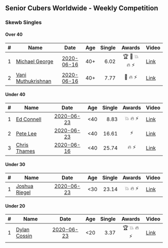 ## Senior Cubers Worldwide - Weekly Competition
### Skewb Singles

#### Over 40

| # | Name | Date | Age | Single | Awards | Video |
| :--: | -- | :--: | :--: | --: | :--: | -- |
| 1 | [Michael George](../../persons/michael_george/skewb.md) | [2020-06-16](2020-06-16.md) | 40+ | 6.02 | 🏆 🥇 💥 🔥 ⚡ | [Link](https://www.facebook.com/events/296087658445428/permalink/296272458426948/) |
| 2 | [Vani Muthukrishnan](../../persons/vani_muthukrishnan/skewb.md) | [2020-06-16](2020-06-16.md) | 40+ | 7.77 | 🥈 🔥 ⚡ | [Link](https://www.facebook.com/events/296087658445428/permalink/297667538287440/) |

#### Under 40

| # | Name | Date | Age | Single | Awards | Video |
| :--: | -- | :--: | :--: | --: | :--: | -- |
| 1 | [Ed Connell](../../persons/ed_connell/skewb.md) | [2020-06-23](2020-06-23.md) | <40 | 8.83 | 💥 🔥 ⚡ | [Link](https://www.facebook.com/events/1618516681636159/permalink/1623313707823123/) |
| 2 | [Pete Lee](../../persons/pete_lee/skewb.md) | [2020-06-23](2020-06-23.md) | <40 | 16.61 | ⚡ | [Link](https://www.facebook.com/events/1618516681636159/permalink/1624129321074895/) |
| 3 | [Chris Thames](../../persons/chris_thames/skewb.md) | [2020-06-16](2020-06-16.md) | <40 | 25.74 | 🔥 ⚡ | [Link](https://www.facebook.com/events/296087658445428/permalink/299433188110875/) |

#### Under 30

| # | Name | Date | Age | Single | Awards | Video |
| :--: | -- | :--: | :--: | --: | :--: | -- |
| 1 | [Joshua Riegel](../../persons/joshua_riegel/skewb.md) | [2020-06-23](2020-06-23.md) | <30 | 23.14 | 💥 🔥 ⚡ | [Link](https://www.facebook.com/events/1618516681636159/permalink/1623941544427006/) |

#### Under 20

| # | Name | Date | Age | Single | Awards | Video |
| :--: | -- | :--: | :--: | --: | :--: | -- |
| 1 | [Dylan Cossin](../../persons/dylan_cossin/skewb.md) | [2020-06-23](2020-06-23.md) | <20 | 3.37 | 🏆 💥 🔥 ⚡ | [Link](https://www.facebook.com/dylan.andrew1/videos/3097967856954645/) |


<!-- Global site tag (gtag.js) - Google Analytics -->
<script async src="https://www.googletagmanager.com/gtag/js?id=UA-86348435-3"></script>
<script>window.dataLayer = window.dataLayer || []; function gtag() {dataLayer.push(arguments);} gtag('js', new Date()); gtag('config', 'UA-86348435-3');</script>
